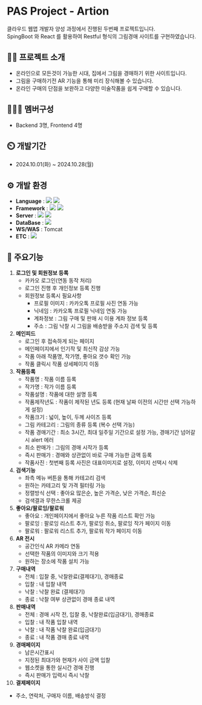 # PAS Project - Artion
클라우드 웹앱 개발자 양성 과정에서 진행된 두번째 프로젝트입니다. 
</br>SpingBoot 와 React 를 활용하여 Restful 형식의 그림경매 사이트를 구현하였습니다.
## 👨‍🏫 프로젝트 소개
- 온라인으로 모든것이 가능한 시대, 집에서 그림을 경매하기 위한 사이트입니다.
- 그림을 구매하기전 AR 기능을 통해 미리 장식해볼 수 있습니다.
- 온라인 구매의 단점을 보완하고 다양한 미술작품을 쉽게 구매할 수 있습니다.
## 🧑‍🤝‍🧑 멤버구성
- Backend 3명, Frontend 4명
## ⏲️ 개발기간
- 2024.10.01(화) ~ 2024.10.28(월)
## ⚙️ 개발 환경
- **Language** : <img src="https://img.shields.io/badge/java-007396?style=for-the-badge&logo=java&logoColor=white"> <img src="https://img.shields.io/badge/javascript-F7DF1E?style=for-the-badge&logo=javascript&logoColor=black">
- **Framework** : <img src="https://img.shields.io/badge/springboot-6DB33F?style=for-the-badge&logo=springboot&logoColor=white"> <img src="https://img.shields.io/badge/react-61DAFB?style=for-the-badge&logo=react&logoColor=black"> 
- **Server** : <img src="https://img.shields.io/badge/firebase-FFCA28?style=for-the-badge&logo=firebase&logoColor=white"> <img src="https://img.shields.io/badge/AWS-232F3E?style=for-the-badge&logo=AWS&logoColor=white">
- **DataBase** :  <img src="https://img.shields.io/badge/mariaDB-003545?style=for-the-badge&logo=mariaDB&logoColor=white">
- **WS/WAS** : Tomcat
- **ETC** : <img src="https://img.shields.io/badge/git-F05032?style=for-the-badge&logo=git&logoColor=white">
## 📌 주요기능
1. **로그인 및 회원정보 등록**
   + 카카오 로그인(연동 동작 처리)
   + 로그인 진행 후 개인정보 등록 진행
   + 회원정보 등록시 필요사항
      + 프로필 이미지 : 카카오톡 프로필 사진 연동 가능
      + 닉네임 : 카카오톡 프로필 닉네임 연동 가능
      + 계좌정보 : 그림 구매 및 판매 시 이용 계좌 정보 등록
      + 주소 : 그림 낙찰 시 그림을 배송받을 주소지 검색 및 등록
2. **메인피드**
   + 로그인 후 접속하게 되는 페이지
   + 메인페이지에서 인기작 및 최신작 감상 가능
   + 작품 아래 작품명, 작가명, 좋아요 갯수 확인 가능
   + 작품 클릭시 작품 상세페이지 이동
3. **작품등록**
   + 작품명 : 작품 이름 등록
   + 작가명 : 작가 이름 등록
   + 작품설명 : 작품에 대한 설명 등록
   + 작품제작년도 : 작품이 제작된 년도 등록 (현재 날짜 이전의 시간만 선택 가능하게 설정)
   + 작품크기 : 넓이, 높이, 두께 사이즈 등록
   + 그림 카테고리 : 그림의 종류 등록 (복수 선택 가능)
   + 작품 경매기간 : 최소 3시간, 최대 일주일 기간으로 설정 가능, 경매기간 넘어갈 시 alert 에러
   + 최소 판매가 : 그림의 경매 시작가 등록
   + 즉시 판매가 : 경매와 상관없이 바로 구매 가능한 금액 등록
   + 작품사진 : 첫번째 등록 사진은 대표이미지로 설정, 이미지 선택시 삭제
4. **검색기능**
   + 좌측 메뉴 버튼을 통해 카테고리 검색
   + 원하는 카테고리 및 가격 필터링 가능
   + 정렬방식 선택 : 좋아요 많은순, 높은 가격순, 낮은 가격순, 최신순
   + 검색결과 무한스크롤 제공
5. **좋아요/팔로잉/팔로워**
   + 좋아요 : 개인페이지에서 좋아요 누른 작품 리스트 확인 가능
   + 팔로잉 : 팔로잉 리스트 추가, 팔로잉 취소, 팔로잉 작가 페이지 이동
   + 팔로워 : 팔로워 리스트 추가, 팔로워 작가 페이지 이동
6. **AR 전시**
   + 공간인식 AR 카메라 연동
   + 선택한 작품의 이미지와 크기 적용
   + 원하는 장소에 작품 설치 가능
7. **구매내역**
   + 전체 : 입찰 중, 낙찰완료(결제대기), 경매종료
   + 입찰 : 내 입찰 내역
   + 낙찰 : 낙찰 완료 (결제대기)
   + 종료 : 낙찰 여부 상관없이 경매 종료 내역
8. **판매내역**
   + 전체 : 경매 시작 전, 입찰 중, 낙찰완료(입금대기), 경매종료
   + 입찰 : 내 작품 입찰 내역
   + 낙찰 : 내 작품 낙찰 완료(입금대기)
   + 종료 : 내 작품 경매 종료 내역
9. **경매페이지**
   + 남은시간표시
   + 지정된 최대가와 현재가 사이 금액 입찰
   + 웹소켓을 통한 실시간 경매 진행
   + 즉시 판매가 입력시 즉시 낙찰
10. **결제페이지**
   + 주소, 연락처, 구매자 이름, 배송방식 결정
